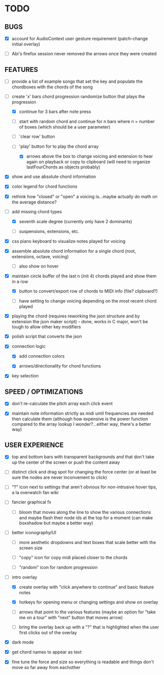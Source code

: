 # TODO

## BUGS

- [x] account for AudioContext user gesture requirement (patch-change initial overlay)

- [ ] Abi's firefox session never removed the arrows once they were created

## FEATURES

- [ ] provide a list of example songs that set the key and populate the chordboxes with the chords of the song

- [ ] create 'x' bars chord progression randomize button that plays the progression

  - [x] continue for 3 bars after note press

  - [ ] start with random chord and continue for n bars where n = number of boxes (which should be a user parameter)

  - [ ] 'clear row' button

  - [ ] 'play' button for to play the chord array

    - [x] arrows above the box to change voicing and extension to hear again on playback or copy to clipboard (will need to organize lastFourChords as objects probably)

- [x] show and use absolute chord information

- [x] color legend for chord functions

- [x] rethink how "closed" or "open" a voicing is...maybe actually do math on the average distance?

- [ ] add missing chord types

  - [x] seventh scale degree (currently only have 2 dominants)

  - [ ] suspensions, extensions, etc.
  
- [x] css piano keyboard to visualize notes played for voicing

- [x] assemble absolute chord information for a single chord (root, extensions, octave, voicing)

  - [ ] also show on hover

- [x] maintain circle buffer of the last n (init 4) chords played and show them in a row

  - [x] button to convert/export row of chords to MIDI info (file? clipboard?)

  - [ ] have setting to change voicing depending on the most recent chord played

- [x] playing the chord (requires reworking the json structure and by extension the json maker script) - done, works in C major, won't be tough to allow other key modifiers

- [x] polish script that converts the json

- [X] connection logic

  - [x] add connection colors

  - [x] arrows/directionality for chord functions

- [x] key selection

## SPEED / OPTIMIZATIONS

- [x] don't re-calculate the pitch array each click event

- [x] maintain note information strictly as midi until frequencies are needed then calculate them (although how expensive is the power function compared to the array lookup I wonder?...either way, there's a better way)

## USER EXPERIENCE

- [x] top and bottom bars with transparent backgrounds and that don't take up the center of the screen or push the content away

- [ ] distinct click and drag spot for changing the force center (or at least be sure the nodes are never inconvenient to click)

- [ ] "?" icon next to settings that aren't obvious for non-intrusive hover tips, a la overwatch fan wiki

- [ ] fancier graphical fx
  
  - [ ] bloom that moves along the line to show the various connections and maybe flash their node ids at the top for a moment (can make boxshadow but maybe a better way)

- [ ] better iconography/UI

  - [ ] more aesthetic dropdowns and text boxes that scale better with the screen size

  - [ ] "copy" icon for copy midi placed closer to the chords

  - [ ] "random" icon for random progression

- [ ] intro overlay

  - [x] create overlay with "click anywhere to continue" and basic feature notes

  - [x] hotkeys for opening menu or changing settings and show on overlay

  - [ ] arrows that point to the various features (maybe an option for "take me on a tour" with "next" button that moves arrow)

  - [ ] bring the overlay back up with a "?" that is highlighted when the user first clicks out of the overlay

- [x] dark mode

- [x] get chord names to appear as text

- [x] fine tune the force and size so everything is readable and things don't move so far away from eachother
